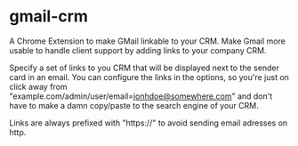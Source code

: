 # gmail-crm

A Chrome Extension to make GMail linkable to your CRM.
Make Gmail more usable to handle client support by adding links to your company CRM.

Specify a set of links to you CRM that will be displayed next to the sender card in an email.
You can configure the links in the options, so you're just on click away from "example.com/admin/user/email=jonhdoe@somewhere.com" and don't have to make a damn copy/paste to the search engine of your CRM.

Links are always prefixed with "https://" to avoid sending email adresses on http.
